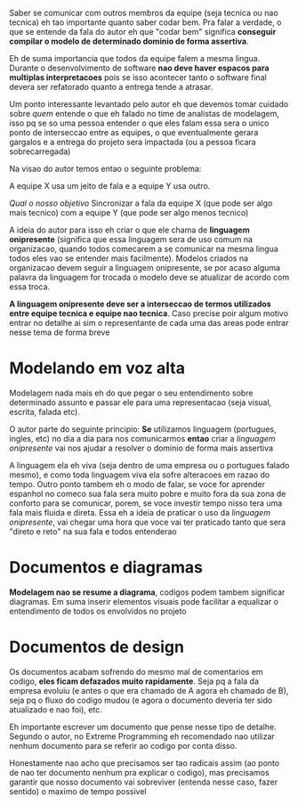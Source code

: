 Saber se comunicar com outros membros da equipe (seja tecnica ou nao tecnica) eh tao importante quanto saber codar bem. Pra falar a verdade, o que se entende da fala do autor eh que "codar bem" significa **conseguir compilar o modelo de determinado dominio de forma assertiva**.

Eh de suma importancia que todos da equipe falem a mesma lingua. Durante o desenvolvimento de software **nao deve haver espacos para multiplas interpretacoes** pois se isso acontecer tanto o software final devera ser refatorado quanto a entrega tende a atrasar.

Um ponto interessante levantado pelo autor eh que devemos tomar cuidado sobre _quem_ entende o que eh falado no time de analistas de modelagem, isso pq se so uma pessoa entender o que eles falam essa sera o unico ponto de interseccao entre as equipes, o que eventualmente gerara gargalos e a entrega do projeto sera impactada (ou a pessoa ficara sobrecarregada)

Na visao do autor temos entao o seguinte problema:

A equipe X usa um jeito de fala e a equipe Y usa outro.

_Qual o nosso objetivo_
Sincronizar a fala da equipe X (que pode ser algo mais tecnico) com a equipe Y (que pode ser algo menos tecnico)

A ideia do autor para isso eh criar o que ele chama de **linguagem onipresente** (significa que essa linguagem sera de uso comum na organizacao, quando todos comecarem a se comunicar na mesma lingua todos eles vao se entender mais facilmente). Modelos criados na organizacao devem seguir a linguagem onipresente, se por acaso alguma palavra da linguagem for trocada o modelo deve se atualizar de acordo com essa troca.

**A linguagem onipresente deve ser a interseccao de termos utilizados entre equipe tecnica e equipe nao tecnica**. Caso precise poir algum motivo entrar no detalhe ai sim o representante de cada uma das areas pode entrar nesse tema de forma breve

# Modelando em voz alta
Modelagem nada mais eh do que pegar o seu entendimento sobre determinado assunto e passar ele para uma representacao (seja visual, escrita, falada etc).

O autor parte do seguinte principio: **Se** utilizamos linguagem (portugues, ingles, etc) no dia a dia para nos comunicarmos **entao** criar a _linguagem onipresente_ vai nos ajudar a resolver o dominio de forma mais assertiva

A linguagem ela eh viva (seja dentro de uma empresa ou o portugues falado mesmo), e como toda linguagem viva ela sofre alteracoes em razao do tempo. Outro ponto tambem eh o modo de falar, se voce for aprender espanhol no comeco sua fala sera muito pobre e muito fora da sua zona de conforto para se comunicar, porem, se voce investir tempo nisso tera uma fala mais fluida e direta. Essa eh a ideia de praticar o uso da _linguagem onipresente_, vai chegar uma hora que voce vai ter praticado tanto que sera "direto e reto" na sua fala e todos entenderao

# Documentos e diagramas
**Modelagem nao se resume a diagrama**, codigos podem tambem significar diagramas. Em suma inserir elementos visuais pode facilitar a equalizar o entendimento de todos os envolvidos no projeto

# Documentos de design
Os documentos acabam sofrendo do mesmo mal de comentarios em codigo, **eles ficam defazados muito rapidamente**. Seja pq a fala da empresa evoluiu (e antes o que era chamado de A agora eh chamado de B), seja pq o fluxo do codigo mudou (e agora o documento deveria ter sido atualizado e nao foi), etc.

Eh importante escrever um documento que pense nesse tipo de detalhe. Segundo o autor, no Extreme Programming eh recomendado nao utilizar nenhum documento para se referir ao codigo por conta disso.

Honestamente nao acho que precisamos ser tao radicais assim (ao ponto de nao ter documento nenhum pra explicar o codigo), mas precisamos garantir que nosso documento vai sobreviver (entenda nesse caso, fazer sentido) o maximo de tempo possivel